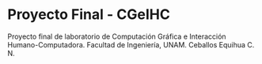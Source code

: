 # Proyecto Final - CGeIHC
Proyecto final de laboratorio de Computación Gráfica e Interacción Humano-Computadora. Facultad de Ingeniería, UNAM. Ceballos Equihua C. N.

